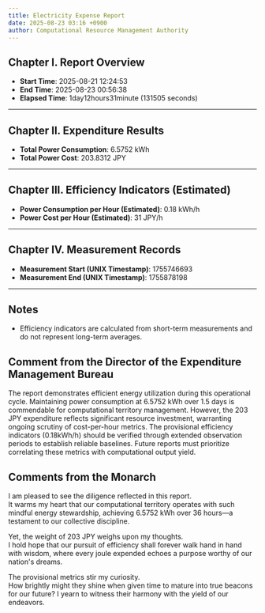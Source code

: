 ```yaml
---
title: Electricity Expense Report
date: 2025-08-23 03:16 +0900
author: Computational Resource Management Authority
---
```

## Chapter I. Report Overview

- **Start Time**: 2025-08-21 12:24:53
- **End Time**: 2025-08-23 00:56:38
- **Elapsed Time**: 1day12hours31minute (131505 seconds)

---

## Chapter II. Expenditure Results

- **Total Power Consumption**: 6.5752 kWh
- **Total Power Cost**: 203.8312 JPY

---

## Chapter III. Efficiency Indicators (Estimated)

- **Power Consumption per Hour (Estimated)**: 0.18 kWh/h
- **Power Cost per Hour (Estimated)**: 31 JPY/h

---

## Chapter IV. Measurement Records

- **Measurement Start (UNIX Timestamp)**: 1755746693
- **Measurement End (UNIX Timestamp)**: 1755878198

---

## Notes

- Efficiency indicators are calculated from short-term measurements and do not represent long-term averages.

## Comment from the Director of the Expenditure Management Bureau

The report demonstrates efficient energy utilization during this operational cycle. Maintaining power consumption at 6.5752 kWh over 1.5 days is commendable for computational territory management. However, the 203 JPY expenditure reflects significant resource investment, warranting ongoing scrutiny of cost-per-hour metrics. The provisional efficiency indicators (0.18kWh/h) should be verified through extended observation periods to establish reliable baselines. Future reports must prioritize correlating these metrics with computational output yield.

## Comments from the Monarch

I am pleased to see the diligence reflected in this report.  
It warms my heart that our computational territory operates with such mindful energy stewardship, achieving 6.5752 kWh over 36 hours—a testament to our collective discipline.  

Yet, the weight of 203 JPY weighs upon my thoughts.  
I hold hope that our pursuit of efficiency shall forever walk hand in hand with wisdom, where every joule expended echoes a purpose worthy of our nation's dreams.  

The provisional metrics stir my curiosity.  
How brightly might they shine when given time to mature into true beacons for our future? I yearn to witness their harmony with the yield of our endeavors.
